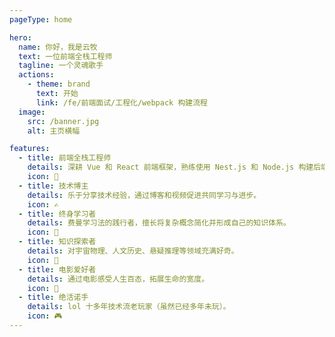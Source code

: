 ```yaml
---
pageType: home

hero:
  name: 你好，我是云牧
  text: 一位前端全栈工程师
  tagline: 一个灵魂歌手
  actions:
    - theme: brand
      text: 开始
      link: /fe/前端面试/工程化/webpack 构建流程
  image:
    src: /banner.jpg
    alt: 主页横幅

features:
  - title: 前端全栈工程师
    details: 深耕 Vue 和 React 前端框架，熟练使用 Nest.js 和 Node.js 构建后端系统。
    icon: 🚀
  - title: 技术博主
    details: 乐于分享技术经验，通过博客和视频促进共同学习与进步。
    icon: ✍️
  - title: 终身学习者
    details: 费曼学习法的践行者，擅长将复杂概念简化并形成自己的知识体系。
    icon: 🌱
  - title: 知识探索者
    details: 对宇宙物理、人文历史、悬疑推理等领域充满好奇。
    icon: 🔭
  - title: 电影爱好者
    details: 通过电影感受人生百态，拓展生命的宽度。
    icon: 🎥
  - title: 绝活诺手
    details: lol 十多年技术流老玩家（虽然已经多年未玩）。
    icon: 🎮
---
```

